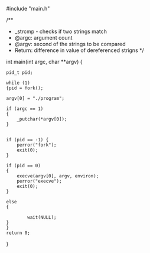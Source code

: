 #include "main.h"

/**
* _strcmp - checks if two strings match
* @argc: argument count
* @argv: second of the strings to be compared
* Return: difference in value of dereferenced strigns
*/

int main(int argc, char **argv)
{

    pid_t pid;

    while (1)
    {pid = fork();

	argv[0] = "./program";

    if (argc == 1)
    {
        _putchar(*argv[0]);
    }
  

    if (pid == -1) {
        perror("fork");
        exit(0);
    }

    if (pid == 0)
    {
        execve(argv[0], argv, environ);
        perror("execve");
        exit(0);
    }

    else
    {

            wait(NULL);
    }
    }
    return 0;
}
